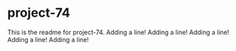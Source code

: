 # project-74

This is the readme for project-74.
Adding a line!
Adding a line!
Adding a line!
Adding a line!
Adding a line!

